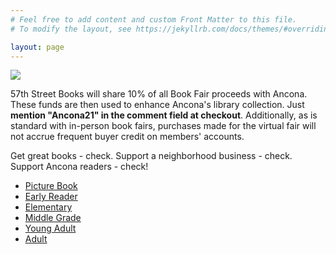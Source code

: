 ```yaml
---
# Feel free to add content and custom Front Matter to this file.
# To modify the layout, see https://jekyllrb.com/docs/themes/#overriding-theme-defaults

layout: page
---
```


<div class="homepage" markdown="1">
<img src="{{ site.baseurl }}/assets/img/ancona.png" class="logo">

57th Street Books will share 10% of all Book Fair proceeds with Ancona. These funds are then used to enhance Ancona's library collection. Just **mention "Ancona21" in the comment field at checkout**. Additionally, as is standard with in-person book fairs, purchases made for the virtual fair will not accrue frequent buyer credit on members' accounts.
 
Get great books - check.  Support a neighborhood business - check.  Support Ancona readers - check! 

- [Picture Book](picture_book.markdown)
- [Early Reader](early_reader.markdown)
- [Elementary](elementary.markdown)
- [Middle Grade](middle_grade.markdown)
- [Young Adult](young_adult.markdown)
- [Adult](adult.markdown)
</div>
